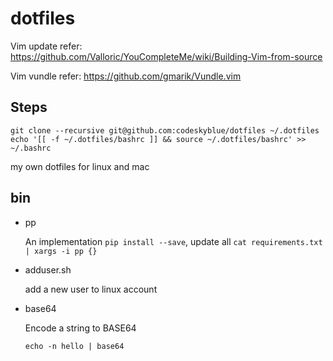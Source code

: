 dotfiles
========

Vim update refer: 
<https://github.com/Valloric/YouCompleteMe/wiki/Building-Vim-from-source>

Vim vundle refer:
<https://github.com/gmarik/Vundle.vim>

## Steps

    git clone --recursive git@github.com:codeskyblue/dotfiles ~/.dotfiles
    echo '[[ -f ~/.dotfiles/bashrc ]] && source ~/.dotfiles/bashrc' >> ~/.bashrc
    

my own dotfiles for linux and mac

## bin
- pp

    An implementation `pip install --save`, update all `cat requirements.txt | xargs -i pp {}`

- adduser.sh

    add a new user to linux account

- base64

    Encode a string to BASE64

    ```
    echo -n hello | base64
    ```
